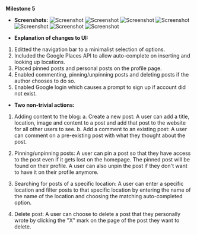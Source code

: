 **Milestone 5** 

* **Screenshots:** 
![Screenshot](ms5/milestone5.1.png)
![Screenshot](ms5/milestone5.2.png)
![Screenshot](ms5/milestone5.3.png)
![Screenshot](ms5/milestone5.4.png)
![Screenshot](ms5/milestone5.5.png)
![Screenshot](ms5/milestone5.6.png)
![Screenshot](ms5/milestone5.7.png)


* **Explanation of changes to UI:** 
1. Editted the navigation bar to a minimalist selection of options. 
2. Included the Google Places API to allow auto-complete on inserting and looking up locations. 
3. Placed pinned posts and personal posts on the profile page. 
4. Enabled commenting, pinning/unpinning posts and deleting posts if the author chooses to do so. 
5. Enabled Google login which causes a prompt to sign up if account did not exist. 

* **Two non-trivial actions:**

1. Adding content to the blog: 
a. Create a new post: A user can add a title, location, image and content to a post and add that post to the website for all other 
                      users to see. 
b. Add a comment to an existing post: A user can comment on a pre-existing post with what they thought about the post.

2. Pinning/unpinning posts: A user can pin a post so that they have access to the post even if it gets lost on the homepage. 
                            The pinned post will be found on their profile. A user can also unpin the post if they don't want 
                            to have it on their profile anymore.
                          
3. Searching for posts of a specific location: A user can enter a specific location and filter posts to that specific location by 
                                               entering the name of the name of the location and choosing the matching auto-completed option.

3. Delete post: A user can choose to delete a post that they personally wrote by clicking the "X" mark on the page of the post they 
                want to delete.
